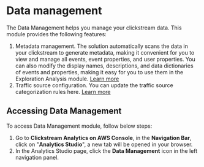 # Data management 
The Data Management helps you manage your clickstream data. This module provides the following features:

1. Metadata management. The solution automatically scans the data in your clickstream to generate metadata, making it convenient for you to view and manage all events, event properties, and user properties. You can also modify the display names, descriptions, and data dictionaries of events and properties, making it easy for you to use them in the Exploration Analysis module. [Learn more](../data-mgmt/metadata-mgmt.md)
2. Traffic source configuration. You can update the traffic source categorization rules here. [Learn more](../data-mgmt/traffic-source.md)

## Accessing Data Management
To access Data Management module, follow below steps:

1. Go to **Clickstream Analytics on AWS Console**, in the **Navigation Bar**, click on "**Analytics Studio**", a new tab will be opened in your browser.
2. In the Analytics Studio page, click the **Data Management** icon in the left navigation panel.